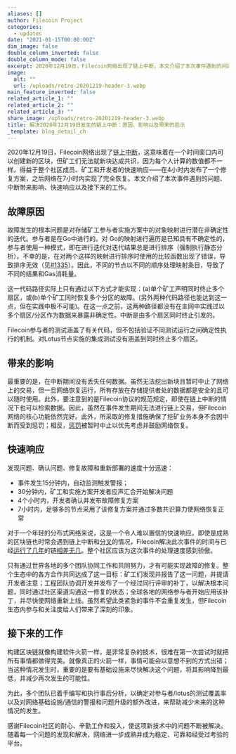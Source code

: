 ```yaml
---
aliases: []
author: Filecoin Project
categories:
  - updates
date: "2021-01-15T00:00:00Z"
dim_image: false
double_column_inverted: false
double_column_mode: false
excerpt: 2020年12月19日，Filecoin网络出现了链上中断，本文介绍了本次事件遇到的问题、中断带来影响、快速响应以及接下来的工作。
image:
  alt: ""
  url: /uploads/retro-20201219-header-3.webp
main_feature_inverted: false
related_article_1: ""
related_article_2: ""
related_article_3: ""
share_image: /uploads/retro-20201219-header-3.webp
title: 解决2020年12月19日发生的链上中断：原因、影响以及带来的启示
_template: blog_detail_ch
---
```


2020年12月19日，Filecoin网络出现了[链上中断](https://status.filecoin.io/incidents/ffhr434cd14c)，这意味着在一个时间窗口内可以创建新的区块，但矿工们无法就新块达成共识，因为每个人计算的数值都不一样。得益于整个社区成员、矿工和开发者的快速响应——在4小时内发布了一个修复方案，之后网络在7小时内实现了完全恢复。本文介绍了本次事件遇到的问题、中断带来影响、快速响应以及接下来的工作。

## 故障原因

故障发生的根本问题是对存储矿工参与者实施方案中的对象映射进行潜在非确定性的迭代。参与者是在Go中进行的。对 Go的映射进行遍历是已知具有不确定性的，参与者使用一种模式，即在进行迭代对迭代结果总是进行排序（强制执行静态分析）。不幸的是，在对两个这样的映射进行排序时使用的比较函数出现了错误，导致排序无效（见[#1335](https://github.com/filecoin-project/specs-actors/pull/1335)）。因此，不同的节点以不同的顺序处理映射条目，导致了不同的结果和Gas消耗量。

这一代码路径实际上只有通过以下方式才能实现：(a)单个矿工声明同时终止多个扇区，或(b)单个矿工同时恢复多个分区的故障。(另外两种代码路径也能达到这一点，但在实践中极不可能)。在这一点之前，这两种路径都没有在主网中实践过以多个扇区/分区作为数据来暴露非确定性。中断是由多个扇区同时终止引发的。

Filecoin参与者的测试涵盖了有关代码，但不包括验证不同测试运行之间确定性执行的机制。对Lotus节点实施的集成测试没有涵盖到同时终止多个扇区。

## 带来的影响

最重要的是，在中断期间没有丢失任何数据。虽然无法挖出新块且暂时中止了网络上的交易，但一旦网络恢复运行，所有存放在存储提供者处的数据都是安全的且可以随时使用。此外，要注意到的是Filecoin协议的规范规定，即使在链上中断的情况下也可以检索数据。因此，虽然在事件发生期间无法进行链上交易，但Filecoin网络的核心功能依然完好。此外，所采取的修复措施确保了挖矿业务本身不会因中断而受到惩罚；相反，[惩罚](/blog/filecoin-features-slashing/)被暂时中止以优先考虑并鼓励网络恢复。

## 快速响应

发现问题、确认问题、修复故障和重新部署的速度十分迅速：

- 事件发生15分钟内，自动监测触发警报；
- 30分钟内，矿工和实施方案开发者应声汇合开始解决问题
- 4个小时内，开发者确认并发布故障修复方案
- 7小时内，足够多的节点采用了该修复方案并通过多数共识算力使网络恢复正常

对于一个年轻的分布式网络来说，这是一个令人难以置信的快速响应。即使是成熟的区块链也时常会遇到链上中断和[分叉](https://blog.ethereum.org/2016/11/25/security-alert-11242016-consensus-bug-geth-v1-4-19-v1-5-2/)的情况，Filecoin解决此次事件的时间与已经[运行了几年](https://github.com/bitcoin/bips/blob/master/bip-0050.mediawiki#What_went_wrong)的链[相差无几](https://cointelegraph.com/news/binance-pauses-ethereum-withdrawals-as-network-suffers-minor-hard-fork)。整个社区应该为这次事件的处理速度感到骄傲。

只有通过世界各地的多个团队协同工作和共同努力，才有可能实现故障的修复。整个生态中的各方合作共同达成了这一目标：矿工们发现并报告了这一问题，并提请开发者注意；工程团队协调开发并发布了一个经过同行评审的补丁，以解决根本问题，同时通过社区渠道沟通这一修复的状态；全球各地的网络参与者开始应用该补丁，并尽快使网络重新上线。虽然希望此类紧急的事件不会重复发生，但Filecoin生态内参与和关注度给人们带来了深刻的印象。

## 接下来的工作

构建区块链就像构建软件火箭一样，是非常复杂的技术，很难在第一次尝试时就把所有事情都做得完美。就像真正的火箭一样，事情可能会以意想不到的方式出错；当这种情况发生时，重要的是要有基础设施来尽快解决这个问题，将其影响降到最低，并减少再次发生的可能性。

为此，多个团队已着手编写和执行事后分析，以确定对参与者/lotus的测试覆盖率以及对网络基础设施/通信的警报和问题升级的额外改进，来帮助减少未来的这种情况的发生。

感谢Filecoin社区的耐心、辛勤工作和投入，使这项新技术中的问题不断被解决。随着每一个问题的发现和解决，网络进一步成熟并成为稳定、可靠和经受过考验的平台。

